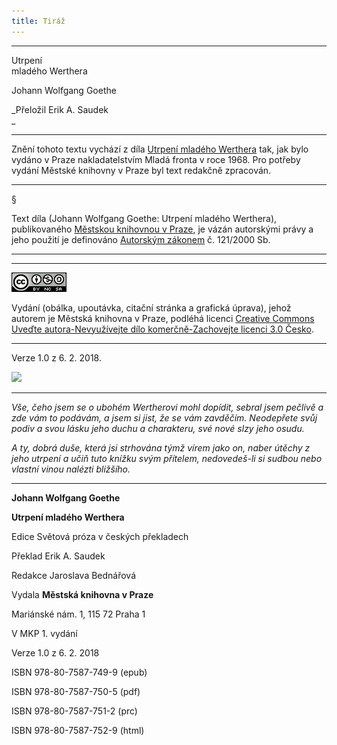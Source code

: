 ```yaml
---
title: Tiráž
---
```


***

Utrpení  
mladého Werthera

Johann Wolfgang Goethe

_Přeložil Erik A. Saudek  
_


***

Znění tohoto textu vychází z díla [Utrpení mladého Werthera](https://aleph.nkp.cz/F/?func=direct&doc_number=000130174&local_base=CNB) tak, jak bylo vydáno v Praze nakladatelstvím Mladá fronta v roce 1968. Pro potřeby vydání Městské knihovny v Praze byl text redakčně zpracován.

* * *

§

Text díla (Johann Wolfgang Goethe: Utrpení mladého Werthera), publikovaného [Městskou knihovnou v Praze](https://www.mlp.cz/cz/), je vázán autorskými právy a jeho použití je definováno [Autorským zákonem](https://www.mkcr.cz/predpisy-zakonu-709.html) č. 121/2000 Sb.

* * *

* * *

[![](./resources/image001.jpg)](http://creativecommons.org/licenses/by-nc-sa/3.0/cz/)

Vydání (obálka, upoutávka, citační stránka a grafická úprava), jehož autorem je Městská knihovna v Praze, podléhá licenci [Creative Commons Uveďte autora-Nevyužívejte dílo komerčně-Zachovejte licenci 3.0 Česko](https://creativecommons.org/licenses/by-nc-sa/3.0/cz/).

* * *

Verze 1.0 z 6. 2. 2018.

![](../Images/image002.png)


***

_Vše, čeho jsem se o ubohém Wertherovi mohl dopídit, sebral jsem pečlivě a zde vám to podávám, a jsem si jist, že se vám zavděčím. Neodepřete svůj podiv a svou lásku jeho duchu a charakteru, své nové slzy jeho osudu._

_A ty, dobrá duše, která jsi strhována týmž vírem jako on, naber útěchy z jeho utrpení a učiň tuto knížku svým přítelem, nedovedeš-li si sudbou nebo vlastní vinou nalézti bližšího._


***

**Johann Wolfgang Goethe**

**Utrpení mladého Werthera**

Edice Světová próza v českých překladech

Překlad Erik A. Saudek

Redakce Jaroslava Bednářová

Vydala **Městská knihovna v Praze**

Mariánské nám. 1, 115 72 Praha 1

V MKP 1. vydání

Verze 1.0 z 6. 2. 2018

ISBN 978-80-7587-749-9 (epub)

ISBN 978-80-7587-750-5 (pdf)

ISBN 978-80-7587-751-2 (prc)

ISBN 978-80-7587-752-9 (html)
